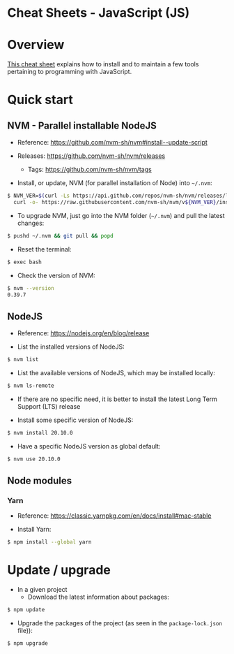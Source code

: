 Cheat Sheets - JavaScript (JS)
==============================

# Overview
[This cheat sheet](https://github.com/data-engineering-helpers/ks-cheat-sheets/blob/main/programming/js-world/README.md)
explains how to install and to maintain a few tools pertaining to
programming with JavaScript.

# Quick start

## NVM - Parallel installable NodeJS
* Reference: https://github.com/nvm-sh/nvm#install--update-script

* Releases: https://github.com/nvm-sh/nvm/releases
  + Tags: https://github.com/nvm-sh/nvm/tags

* Install, or update, NVM (for parallel installation of Node) into `~/.nvm`:
```bash
$ NVM_VER=$(curl -Ls https://api.github.com/repos/nvm-sh/nvm/releases/latest | grep 'tag_name' | cut -d'v' -f2 | cut -d'"' -f1)
  curl -o- https://raw.githubusercontent.com/nvm-sh/nvm/v${NVM_VER}/install.sh | bash
```
  * To upgrade NVM, just go into the NVM folder (`~/.nvm`) and pull the latest
    changes:
```bash
$ pushd ~/.nvm && git pull && popd
```
  * Reset the terminal:
```bash
$ exec bash
```
  * Check the version of NVM:
```bash
$ nvm --version
0.39.7
```

## NodeJS
* Reference: https://nodejs.org/en/blog/release

* List the installed versions of NodeJS:
```bash
$ nvm list
```

* List the available versions of NodeJS, which may be installed locally:
```bash
$ nvm ls-remote
```

* If there are no specific need, it is better to install the latest
  Long Term Support (LTS) release

* Install some specific version of NodeJS:
```bash
$ nvm install 20.10.0
```

* Have a specific NodeJS version as global default:
```bash
$ nvm use 20.10.0
```

## Node modules

### Yarn
* Reference: https://classic.yarnpkg.com/en/docs/install#mac-stable

* Install Yarn:
```bash
$ npm install --global yarn
```

# Update / upgrade
* In a given project
  + Download the latest information about packages:
```bash
$ npm update
```
  + Upgrade the packages of the project (as seen in the `package-lock.json`
    file)):
```bash
$ npm upgrade
```


